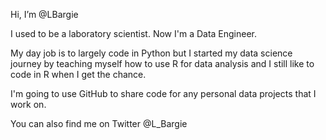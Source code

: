 Hi, I’m @LBargie

I used to be a laboratory scientist. Now I'm a Data Engineer.

My day job is to largely code in Python but I started my data science journey by teaching myself how to use R for data analysis and I still like to code in R when I get the chance.

I'm going to use GitHub to share code for any personal data projects that I work on.

You can also find me on Twitter @L_Bargie

<!---
LBargie/LBargie is a ✨ special ✨ repository because its `README.md` (this file) appears on your GitHub profile.
You can click the Preview link to take a look at your changes.
--->
